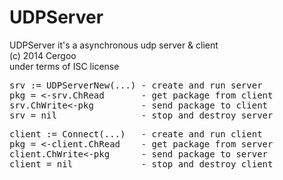 UDPServer
=========
UDPServer it's a asynchronous udp server & client     
(c) 2014 Cergoo    
under terms of ISC license    

<pre>
srv := UDPServerNew(...) - create and run server   
pkg = &lt;-srv.ChRead       - get package from client
srv.ChWrite&lt;-pkg         - send package to client
srv = nil                - stop and destroy server
</pre>

<pre>
client := Connect(...)   - create and run client
pkg = &lt;-client.ChRead    - get package from server
client.ChWrite&lt;-pkg      - send package to server
client = nil             - stop and destroy client
</pre>